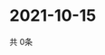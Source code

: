 # 2021-10-15
  共 0条

  <!-- BEGIN -->
  <!-- 最后更新时间Fri Oct 15 2021 12:07:06 GMT+0000 (Coordinated Universal Time) -->
  
  <!-- END -->
  
  